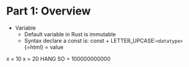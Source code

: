 Part 1: Overview
================

-   Variable
    -   Default variable in Rust is immutable
    -   Syntax declare a const is: const +
        LETTER\_UPCASE:`<datatype>`{=html} = value

x = 10 x = 20 HANG SO = 100000000000
